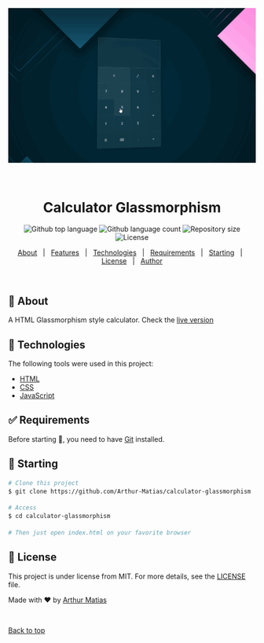 <div align="center" id="top"> 
  <img src="./src/glass-calculator.gif" alt="Calculator Glassmorphism" />

  &#xa0;
</div>

<h1 align="center">Calculator Glassmorphism</h1>

<p align="center">
  <img alt="Github top language" src="https://img.shields.io/github/languages/top/Arthur-Matias/calculator-glassmorphism?color=56BEB8">

  <img alt="Github language count" src="https://img.shields.io/github/languages/count/Arthur-Matias/calculator-glassmorphism?color=56BEB8">

  <img alt="Repository size" src="https://img.shields.io/github/repo-size/Arthur-Matias/calculator-glassmorphism?color=56BEB8">

  <img alt="License" src="https://img.shields.io/github/license/Arthur-Matias/calculator-glassmorphism?color=56BEB8">

  <!-- <img alt="Github issues" src="https://img.shields.io/github/issues/Arthur-Matias/calculator-glassmorphism?color=56BEB8" /> -->

  <!-- <img alt="Github forks" src="https://img.shields.io/github/forks/Arthur-Matias/calculator-glassmorphism?color=56BEB8" /> -->

  <!-- <img alt="Github stars" src="https://img.shields.io/github/stars/Arthur-Matias/calculator-glassmorphism?color=56BEB8" /> -->
</p>

<!-- Status -->

<!-- <h4 align="center"> 
	🚧  Calculator Glassmorphism 🚀 Under construction...  🚧
</h4> 

<hr> -->

<p align="center">
  <a href="#dart-about">About</a> &#xa0; | &#xa0; 
  <a href="#sparkles-features">Features</a> &#xa0; | &#xa0;
  <a href="#rocket-technologies">Technologies</a> &#xa0; | &#xa0;
  <a href="#white_check_mark-requirements">Requirements</a> &#xa0; | &#xa0;
  <a href="#checkered_flag-starting">Starting</a> &#xa0; | &#xa0;
  <a href="#memo-license">License</a> &#xa0; | &#xa0;
  <a href="https://github.com/Arthur-Matias" target="_blank">Author</a>
</p>

<br>

## :dart: About ##

A HTML Glassmorphism style calculator. Check the [live version](https://arthur-matias.github.io/calculator-glassmorphism/)

## :rocket: Technologies ##

The following tools were used in this project:

- [HTML](https://expo.io/)
- [CSS](https://pt-br.reactjs.org/)
- [JavaScript](https://nodejs.org/en/)

## :white_check_mark: Requirements ##

Before starting :checkered_flag:, you need to have [Git](https://git-scm.com) installed.

## :checkered_flag: Starting ##

```bash
# Clone this project
$ git clone https://github.com/Arthur-Matias/calculator-glassmorphism

# Access
$ cd calculator-glassmorphism

# Then just open index.html on your favorite browser
```

## :memo: License ##

This project is under license from MIT. For more details, see the [LICENSE](LICENSE.md) file.


Made with :heart: by <a href="https://github.com/Arthur-Matias" target="_blank">Arthur Matias</a>

&#xa0;

<a href="#top">Back to top</a>
